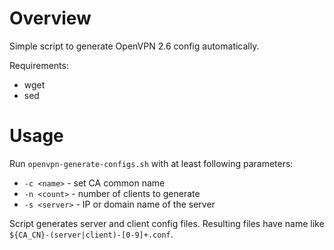 # Overview

Simple script to generate OpenVPN 2.6 config automatically.

Requirements:
- wget
- sed

# Usage

Run `openvpn-generate-configs.sh` with at least following parameters:
- `-c <name>` - set CA common name
- `-n <count>` - number of clients to generate
- `-s <server>` - IP or domain name of the server

Script generates server and client config files. Resulting files  have name
like `${CA_CN}-(server|client)-[0-9]+.conf`.
